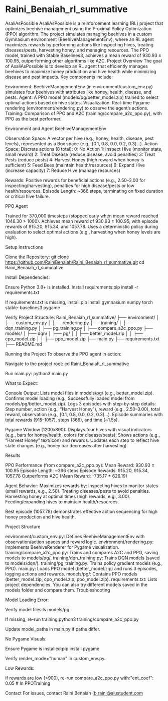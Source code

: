 # Raini_Benaiah_rl_summative


AsaliAsPossible
AsaliAsPossible is a reinforcement learning (RL) project that optimizes beehive management using the Proximal Policy Optimization (PPO) algorithm. The project simulates managing beehives in a custom Gymnasium environment (BeehiveManagementEnv), where an RL agent maximizes rewards by performing actions like inspecting hives, treating diseases/pests, harvesting honey, and managing resources. The PPO model, trained with Stable Baselines3, achieves a mean reward of 930.93 ± 100.95, outperforming other algorithms like A2C.
Project Overview
The goal of AsaliAsPossible is to develop an RL agent that efficiently manages beehives to maximize honey production and hive health while minimizing disease and pest impacts. Key components include:

Environment: BeehiveManagementEnv (in environment/custom_env.py) simulates four beehives with attributes like honey, health, disease, and pests.
Agent: A PPO model (models/pg/better_model.zip) trained to select optimal actions based on hive states.
Visualization: Real-time Pygame rendering (environment/rendering.py) to observe the agent’s actions.
Training: Comparison of PPO and A2C (training/compare_a2c_ppo.py), with PPO as the best performer.

Environment and Agent
BeehiveManagementEnv

Observation Space: A vector per hive (e.g., honey, health, disease, pest levels), represented as a Box space (e.g., [0.1, 0.8, 0.0, 0.2, 0.3]...).
Action Space: Discrete actions (8 total):
0: No Action
1: Inspect Hive (monitor state, small reward)
2: Treat Disease (reduce disease, avoid penalties)
3: Treat Pests (reduce pests)
4: Harvest Honey (high reward when honey is sufficient)
5: Feed Bees (maintain health/resources)
6: Expand Hive (increase capacity)
7: Reduce Hive (manage resources)


Rewards: Positive rewards for beneficial actions (e.g., 2.50–3.00 for inspecting/harvesting), penalties for high disease/pests or low health/resources.
Episode Length: ~366 steps, terminating on fixed duration or critical hive failure.

PPO Agent

Trained for 370,000 timesteps (stopped early when mean reward reached 1046.30 > 1000).
Achieves mean reward of 930.93 ± 100.95, with episode rewards of 915.20, 915.34, and 1057.78.
Uses a deterministic policy during evaluation to select optimal actions (e.g., harvesting when honey levels are high).

Setup Instructions

Clone the Repository:
git clone https://github.com/RainiBenaiah/Raini_Benaiah_rl_summative.git
cd Raini_Benaiah_rl_summative


Install Dependencies:

Ensure Python 3.8+ is installed.
Install requirements:pip install -r requirements.txt


If requirements.txt is missing, install:pip install gymnasium numpy torch stable-baselines3 pygame




Verify Project Structure:
Raini_Benaiah_rl_summative/
├── environment/
│   ├── custom_env.py
│   ├── rendering.py
├── training/
│   ├── dqn_training.py
│   ├── pg_training.py
│   ├── compare_a2c_ppo.py
├── models/
│   ├── dqn/
│   ├── pg/
│   │   ├── better_model.zip
│   │   ├── cpo_model.zip
│   │   ├── ppo_model.zip
├── main.py
├── requirements.txt
├── README.md



Running the Project
To observe the PPO agent in action:

Navigate to the project root:
cd Raini_Benaiah_rl_summative


Run main.py:
python3 main.py


What to Expect:

Console Output:
Lists model files in models/pg/ (e.g., better_model.zip).
Confirms model loading (e.g., Successfully loaded model from models/pg/better_model.zip).
Logs 3 episodes with step-by-step details:
Step number, action (e.g., “Harvest Honey”), reward (e.g., 2.50–3.00), total reward, observation (e.g., [0.1, 0.8, 0.0, 0.2, 0.3]...).
Episode summaries with total rewards (915–1057), steps (366), and time (~1.5s).




Pygame Window (1200x800):
Displays four hives with visual indicators (e.g., bars for honey/health, colors for disease/pests).
Shows actions (e.g., “Harvest Honey” text/icon) and rewards.
Updates each step to reflect hive state changes (e.g., honey bar decreases after harvesting).





Results

PPO Performance (from compare_a2c_ppo.py):
Mean Reward: 930.93 ± 100.95
Episode Length: ~366 steps
Episode Rewards: 915.20, 915.34, 1057.78
Outperforms A2C (Mean Reward: -735.17 ± 626.19)


Agent Behavior:
Maximizes rewards by:
Inspecting hives to monitor states (small rewards, e.g., 2.50).
Treating diseases/pests to avoid penalties.
Harvesting honey at optimal times (high rewards, e.g., 3.00).
Feeding/expanding hives to maintain health/resources.


Best episode (1057.78) demonstrates effective action sequencing for high honey production and hive health.



Project Structure

environment/custom_env.py: Defines BeehiveManagementEnv with observation/action spaces and reward logic.
environment/rendering.py: Implements BeehiveRenderer for Pygame visualization.
training/compare_a2c_ppo.py: Trains and compares A2C and PPO, saving models to models/pg/.
training/dqn_training.py: Trains DQN models (saved to models/dqn/).
training/pg_training.py: Trains policy gradient models (e.g., PPO).
main.py: Loads PPO model (better_model.zip) and runs 3 episodes, logging actions and rewards.
models/pg/: Contains PPO models (better_model.zip, cpo_model.zip, ppo_model.zip).
requirements.txt: Lists project dependencies.
You can also try different models saved in the models folder and compare them.
Troubleshooting

Model Loading Error:

Verify model files:ls models/pg


If missing, re-run training:python3 training/compare_a2c_ppo.py


Update model_paths in main.py if paths differ.


No Pygame Visuals:

Ensure Pygame is installed:pip install pygame


Verify render_mode="human" in custom_env.py.


Low Rewards:

If rewards are low (<900), re-run compare_a2c_ppo.py with:"ent_coef": 0.05  # In PPOTraining





Contact
For issues, contact Raini Benaiah (b.raini@alustudent.com
